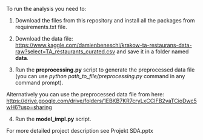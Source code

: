 To run the analysis you need to:
1. Download the files from this repository and install all the packages from requirements.txt file.

2. Download the data file:
https://www.kaggle.com/damienbeneschi/krakow-ta-restaurans-data-raw?select=TA_restaurants_curated.csv 
and save it in a folder named **data**.

3. Run the **preprocessing.py** script to generate the preprocessed data file (you can use *python path_to_file/preprocessing.py* command in any command prompt).

Alternatively you can use the preprocessed data file from here:
https://drive.google.com/drive/folders/1EBKB7KR7cryLxCCIFB2vaTCioDwc5wH6?usp=sharing

4. Run the **model_impl.py** script.




For more detailed project description see Projekt SDA.pptx
